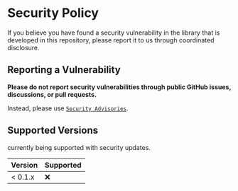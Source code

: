 # Security Policy

If you believe you have found a security vulnerability in the library that is developed in this repository, please report it to us through coordinated disclosure.

## Reporting a Vulnerability

**Please do not report security vulnerabilities through public GitHub issues, discussions, or pull requests.**

Instead, please use [`Security Advisories`](https://github.com/ghostwriter/template/security/advisories/new).

## Supported Versions

currently being supported with security updates.

| Version | Supported |
| ------- | --------- |
| < 0.1.x | :x: |